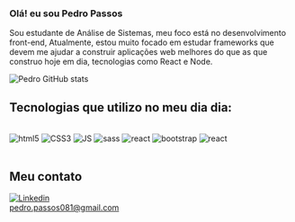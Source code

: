 ### Olá! eu sou Pedro Passos 

<p>Sou estudante de Análise de Sistemas, meu foco está no desenvolvimento front-end, Atualmente, estou muito focado em estudar frameworks que devem me ajudar a construir 
  aplicações web melhores do que as que construo hoje em dia, tecnologias como React e Node.
</p>



![Pedro GitHub stats](https://github-readme-stats.vercel.app/api?username=PedroPassos081&show_icons=true&theme=radical)

## Tecnologias que utilizo no meu dia dia:

<div style= "display: inline_block"><br/> 
<img alt= "html5" src="https://img.shields.io/badge/HTML5-E34F26?style=for-the-badge&logo=html5&logoColor=white" />
<img alt= "CSS3" src="https://img.shields.io/badge/CSS3-1572B6?style=for-the-badge&logo=css3&logoColor=white" />
<img alt= "JS" src="https://img.shields.io/badge/JavaScript-F7DF1E?style=for-the-badge&logo=javascript&logoColor=black" />
<img alt= "sass" src="https://img.shields.io/badge/Sass-CC6699?style=for-the-badge&logo=sass&logoColor=white" />
<img alt= "react" src="https://img.shields.io/badge/Node.js-43853D?style=for-the-badge&logo=node.js&logoColor=white" />
<img alt= "bootstrap" src="https://img.shields.io/badge/Bootstrap-563D7C?style=for-the-badge&logo=bootstrap&logoColor=white" />
<img alt= "react" src="https://img.shields.io/badge/React-20232A?style=for-the-badge&logo=react&logoColor=61DAFB" />



</div><br/>



## Meu contato 
[![Linkedin](https://img.shields.io/badge/LinkedIn-0077B5?style=for-the-badge&logo=linkedin&logoColor=white)](https://www.linkedin.com/in/pedro-passos081/) <br/>
pedro.passos081@gmail.com


